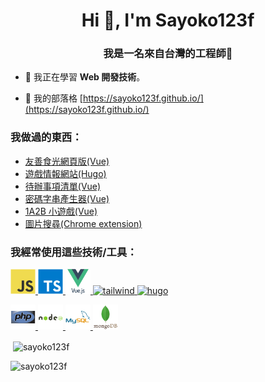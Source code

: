 <h1 align="center">Hi 👋, I'm Sayoko123f</h1>
<h3 align="center">我是一名來自台灣的工程師🚀</h3>

- 🌱 我正在學習 **Web 開發技術**。

- 📝 我的部落格 [https://sayoko123f.github.io/](https://sayoko123f.github.io/)

<h3 align="left">我做過的東西：</h3>

- [友善食光網頁版(Vue)](https://github.com/Sayoko123f/familymap)
- [遊戲情報網站(Hugo)](https://github.com/Sayoko123f/Sayoko123f/tree/main/mjsinfo-demo)
- [待辦事項清單(Vue)](https://github.com/Sayoko123f/todo-5xruby)
- [密碼字串產生器(Vue)](https://github.com/Sayoko123f/password-get)
- [1A2B 小遊戲(Vue)](https://github.com/Sayoko123f/guess-1a2b)
- [圖片搜尋(Chrome extension)](https://github.com/Sayoko123f/image-q-search-chrome-extension)

<h3 align="left">我經常使用這些技術/工具：</h3>
<p align="left"> </a> <a href="https://developer.mozilla.org/en-US/docs/Web/JavaScript" target="_blank" rel="noreferrer"> <img src="https://raw.githubusercontent.com/devicons/devicon/master/icons/javascript/javascript-original.svg" alt="javascript" width="40" height="40"/> </a> <a href="https://www.typescriptlang.org/" target="_blank" rel="noreferrer"> <img src="https://raw.githubusercontent.com/devicons/devicon/master/icons/typescript/typescript-original.svg" alt="typescript" width="40" height="40"/> </a> <a href="https://vuejs.org/" target="_blank" rel="noreferrer"> <img src="https://raw.githubusercontent.com/devicons/devicon/master/icons/vuejs/vuejs-original-wordmark.svg" alt="vuejs" width="40" height="40"/> </a> <a href="https://tailwindcss.com/" target="_blank" rel="noreferrer"> <img src="https://www.vectorlogo.zone/logos/tailwindcss/tailwindcss-icon.svg" alt="tailwind" width="40" height="40"/> </a> <a href="https://gohugo.io/" target="_blank" rel="noreferrer"> <img src="https://api.iconify.design/logos-hugo.svg" alt="hugo" width="40" height="40"/> </p>

<p align="left"><a href="https://www.php.net" target="_blank" rel="noreferrer"> <img src="https://raw.githubusercontent.com/devicons/devicon/master/icons/php/php-original.svg" alt="php" width="40" height="40"/> </a> <a href="https://nodejs.org" target="_blank" rel="noreferrer"> <img src="https://raw.githubusercontent.com/devicons/devicon/master/icons/nodejs/nodejs-original-wordmark.svg" alt="nodejs" width="40" height="40"/> </a> <a href="https://www.mysql.com/" target="_blank" rel="noreferrer"> <img src="https://raw.githubusercontent.com/devicons/devicon/master/icons/mysql/mysql-original-wordmark.svg" alt="mysql" width="40" height="40"/> </a> <a href="https://www.mongodb.com/" target="_blank" rel="noreferrer"> <img src="https://raw.githubusercontent.com/devicons/devicon/master/icons/mongodb/mongodb-original-wordmark.svg" alt="mongodb" width="40" height="40"/> </a> </p>

<p>&nbsp;<img align="center" src="https://github-readme-stats.vercel.app/api?username=sayoko123f&show_icons=true&locale=en" alt="sayoko123f" /></p>

<p><img align="left" src="https://github-readme-stats.vercel.app/api/top-langs?username=sayoko123f&show_icons=true&locale=en&layout=compact" alt="sayoko123f" /></p>